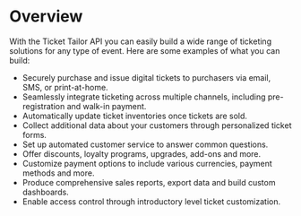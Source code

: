 # Overview

With the Ticket Tailor API you can easily build a wide range of ticketing solutions for any type of event. Here are some examples of what you can build:

- Securely purchase and issue digital tickets to purchasers via email, SMS, or print-at-home.
- Seamlessly integrate ticketing across multiple channels, including pre-registration and walk-in payment.
- Automatically update ticket inventories once tickets are sold.
- Collect additional data about your customers through personalized ticket forms.
- Set up automated customer service to answer common questions.
- Offer discounts, loyalty programs, upgrades, add-ons and more.
- Customize payment options to include various currencies, payment methods and more.
- Produce comprehensive sales reports, export data and build custom dashboards.
- Enable access control through introductory level ticket customization.
